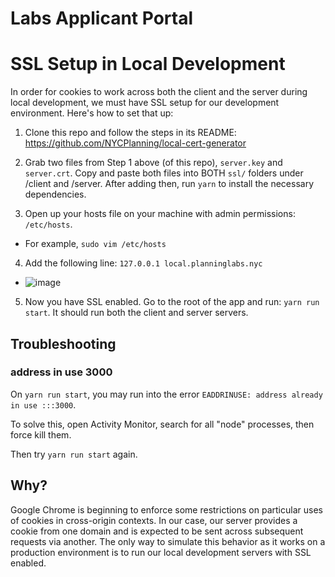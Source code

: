 # Labs Applicant Portal

# SSL Setup in Local Development
In order for cookies to work across both the client and the server during local development, we must have SSL setup for our development environment. Here's how to set that up:

1. Clone this repo and follow the steps in its README: https://github.com/NYCPlanning/local-cert-generator

2. Grab two files from Step 1 above (of this repo), `server.key` and `server.crt`. Copy and paste both files into BOTH `ssl/` folders under /client and /server. After adding then, run `yarn` to install the necessary dependencies.

3. Open up your hosts file on your machine with admin permissions: `/etc/hosts`. 
  - For example, `sudo vim /etc/hosts`

4. Add the following line: `127.0.0.1 local.planninglabs.nyc`
  - ![image](https://user-images.githubusercontent.com/3311663/78998629-fc437e00-7b16-11ea-81ef-edb19b4b1d90.png)


5. Now you have SSL enabled. Go to the root of the app and run: `yarn run start`. It should run both the client and server servers.

## Troubleshooting

### address in use 3000

On `yarn run start`, you may run into the error `EADDRINUSE: address already in use :::3000`. 

To solve this, open Activity Monitor, search for all "node" processes, then force kill them.

Then try `yarn run start` again.

## Why?
Google Chrome is beginning to enforce some restrictions on particular uses of cookies in cross-origin contexts. In our case, our server provides a cookie from one domain and is expected to be sent across subsequent requests via another. The only way to simulate this behavior as it works on a production environment is to run our local development servers with SSL enabled.
